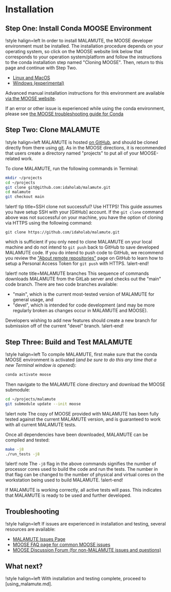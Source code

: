 # Installation

## Step One: Install Conda MOOSE Environment

!style halign=left
In order to install MALAMUTE, the MOOSE developer environment must be installed. The
installation procedure depends on your operating system, so click on the MOOSE
website link below that corresponds to your operation system/platform and follow
the instructions to the conda installation step named "Cloning MOOSE". Then,
return to this page and continue with Step Two.

- [Linux and MacOS](https://mooseframework.inl.gov/getting_started/installation/conda.html)
- [Windows (experimental)](https://mooseframework.inl.gov/getting_started/installation/windows.html)

Advanced manual installation instructions for this environment are available
[via the MOOSE website](https://mooseframework.inl.gov/getting_started/installation/index.html).

If an error or other issue is experienced while using the conda environment,
please see [the MOOSE troubleshooting guide for Conda](https://mooseframework.inl.gov/help/troubleshooting.html#condaissues)

## Step Two: Clone MALAMUTE

!style halign=left
MALAMUTE is hosted [on GitHub](https://github.com/idaholab/malamute),
and should be cloned directly from there using [git](https://git-scm.com/). As in
the MOOSE directions, it is recommended that users create a directory named
"projects" to put all of your MOOSE-related work.

To clone MALAMUTE, run the following commands in Terminal:

```bash
mkdir ~/projects
cd ~/projects
git clone git@github.com:idaholab/malamute.git
cd malamute
git checkout main
```

!alert! tip title=SSH clone not successful? Use HTTPS!
This guide assumes you have setup SSH with your [GitHub] account. If the `git clone` command above was
not successful on your machine, you have the option of cloning via HTTPS using the following command:

```
git clone https://github.com/idaholab/malamute.git
```

which is sufficient if you only need to clone MALAMUTE on your local machine and do not intend to
`git push` back to GitHub to save developed MALAMUTE code. If you do intend to push code to GitHub,
we recommend you review the ["About remote repositories"](https://docs.github.com/en/get-started/getting-started-with-git/about-remote-repositories)
page on GitHub to learn how to setup a Personal Access Token for `git push` with HTTPS.
!alert-end!

!alert! note title=MALAMUTE branches
This sequence of commands downloads MALAMUTE from the GitLab server and checks
out the "main" code branch. There are two code branches available:

- "main", which is the current most-tested version of MALAMUTE for general usage, and
- "devel", which is intended for code development (and may be more regularly broken as changes occur in MALAMUTE and MOOSE).

Developers wishing to add new features should create a new branch for submission
off of the current "devel" branch.
!alert-end!

## Step Three: Build and Test MALAMUTE

!style halign=left
To compile MALAMUTE, first make sure that the conda MOOSE environment is activated
(*and be sure to do this any time that a new Terminal window is opened*):

```bash
conda activate moose
```

Then navigate to the MALAMUTE clone directory and download the MOOSE submodule:

```bash
cd ~/projects/malamute
git submodule update --init moose
```

!alert note
The copy of MOOSE provided with MALAMUTE has been fully tested against the current
MALAMUTE version, and is guaranteed to work with all current MALAMUTE tests.

Once all dependencies have been downloaded, MALAMUTE can be compiled and tested:

```bash
make -j8
./run_tests -j8
```

!alert! note
The `-j8` flag in the above commands signifies the number of processor cores used to
build the code and run the tests. The number in that flag can be changed to the
number of physical and virtual cores on the workstation being used to build MALAMUTE.
!alert-end!

If MALAMUTE is working correctly, all active tests will pass. This indicates that
MALAMUTE is ready to be used and further developed.

## Troubleshooting

!style halign=left
If issues are experienced in installation and testing, several resources
are available:

- [MALAMUTE Issues Page](https://github.com/idaholab/malamute/issues)
- [MOOSE FAQ page for common MOOSE issues](https://mooseframework.inl.gov/help/faq/index.html)
- [MOOSE Discussion Forum (for non-MALAMUTE issues and questions)](https://github.com/idaholab/moose/discussions)

## What next?

!style halign=left
With installation and testing complete, proceed to [using_malamute.md].

